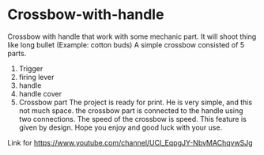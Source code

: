 # Crossbow-with-handle
Crossbow with handle that work with some mechanic part. It will shoot thing like long bullet (Example: cotton buds)
A simple crossbow consisted of 5 parts.
1) Trigger
2) firing lever
3) handle
4) handle cover
5) Crossbow part
The project is ready for print. He is very simple, and this
not much space. the crossbow part is connected to the handle using two connections. The speed of the crossbow is speed. This feature is given by design. Hope you enjoy and good luck with your use.


Link for https://www.youtube.com/channel/UCI_EqpgJY-NbvMAChqvwSJg
